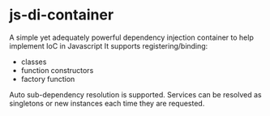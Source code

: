 # js-di-container
A simple yet adequately powerful dependency injection container to help implement IoC in Javascript
It supports registering/binding:
- classes
- function constructors
- factory function

Auto sub-dependency resolution is supported.
Services can be resolved as singletons or new instances each time they are requested.
